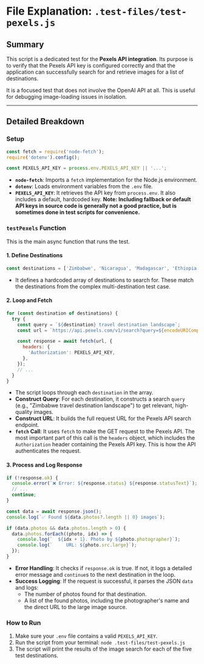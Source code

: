 
# File Explanation: `.test-files/test-pexels.js`

## Summary

This script is a dedicated test for the **Pexels API integration**. Its purpose is to verify that the Pexels API key is configured correctly and that the application can successfully search for and retrieve images for a list of destinations.

It is a focused test that does not involve the OpenAI API at all. This is useful for debugging image-loading issues in isolation.

---

## Detailed Breakdown

### Setup

```javascript
const fetch = require('node-fetch');
require('dotenv').config();

const PEXELS_API_KEY = process.env.PEXELS_API_KEY || '...';
```
- **`node-fetch`**: Imports a `fetch` implementation for the Node.js environment.
- **`dotenv`**: Loads environment variables from the `.env` file.
- **`PEXELS_API_KEY`**: It retrieves the API key from `process.env`. It also includes a default, hardcoded key. **Note: Including fallback or default API keys in source code is generally not a good practice, but is sometimes done in test scripts for convenience.**

### `testPexels` Function

This is the main async function that runs the test.

#### 1. Define Destinations

```javascript
const destinations = ['Zimbabwe', 'Nicaragua', 'Madagascar', 'Ethiopia', 'Denmark'];
```
- It defines a hardcoded array of destinations to search for. These match the destinations from the complex multi-destination test case.

#### 2. Loop and Fetch

```javascript
for (const destination of destinations) {
  try {
    const query = `${destination} travel destination landscape`;
    const url = `https://api.pexels.com/v1/search?query=${encodeURIComponent(query)}...`;

    const response = await fetch(url, {
      headers: {
        'Authorization': PEXELS_API_KEY,
      },
    });
    // ...
  }
}
```
- The script loops through each `destination` in the array.
- **Construct Query**: For each destination, it constructs a search `query` (e.g., "Zimbabwe travel destination landscape") to get relevant, high-quality images.
- **Construct URL**: It builds the full request URL for the Pexels API search endpoint.
- **`fetch` Call**: It uses `fetch` to make the GET request to the Pexels API. The most important part of this call is the `headers` object, which includes the `Authorization` header containing the Pexels API key. This is how the API authenticates the request.

#### 3. Process and Log Response

```javascript
if (!response.ok) {
  console.error(`❌ Error: ${response.status} ${response.statusText}`);
  // ...
  continue;
}

const data = await response.json();
console.log(`✅ Found ${data.photos?.length || 0} images`);

if (data.photos && data.photos.length > 0) {
  data.photos.forEach((photo, idx) => {
    console.log(`  ${idx + 1}. Photo by ${photo.photographer}`);
    console.log(`     URL: ${photo.src.large}`);
  });
}
```
- **Error Handling**: It checks if `response.ok` is true. If not, it logs a detailed error message and `continue`s to the next destination in the loop.
- **Success Logging**: If the request is successful, it parses the JSON `data` and logs:
    - The number of photos found for that destination.
    - A list of the found photos, including the photographer's name and the direct URL to the large image source.

### How to Run

1.  Make sure your `.env` file contains a valid `PEXELS_API_KEY`.
2.  Run the script from your terminal: `node .test-files/test-pexels.js`
3.  The script will print the results of the image search for each of the five test destinations.
